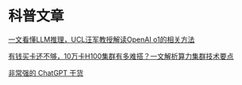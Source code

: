 # 科普文章
[一文看懂LLM推理，UCL汪军教授解读OpenAI ο1的相关方法](https://www.jiqizhixin.com/articles/2024-10-11-4)

[有钱买卡还不够，10万卡H100集群有多难搭？一文解析算力集群技术要点](https://m.thepaper.cn/newsDetail_forward_27830682)

[非常强的 ChatGPT 干货](https://juejin.cn/user/3667626518916136/posts)
